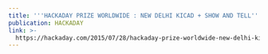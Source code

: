 ```yaml
---
title: '''HACKADAY PRIZE WORLDWIDE : NEW DELHI KICAD + SHOW AND TELL'''
publication: HACKADAY
link: >-
  https://hackaday.com/2015/07/28/hackaday-prize-worldwide-new-delhi-kicad-show-and-tell/
---
```


